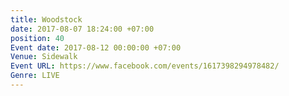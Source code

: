 ```yaml
---
title: Woodstock
date: 2017-08-07 18:24:00 +07:00
position: 40
Event date: 2017-08-12 00:00:00 +07:00
Venue: Sidewalk
Event URL: https://www.facebook.com/events/1617398294978482/
Genre: LIVE
---
```


